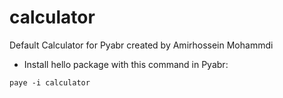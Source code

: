 # calculator

Default Calculator for Pyabr created by Amirhossein Mohammdi 

- Install hello package with this command in Pyabr:

```shell script
paye -i calculator
```